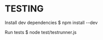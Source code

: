 # TESTING

Install dev dependencies
    $ npm install --dev

Run tests
    $ node test/testrunner.js

